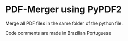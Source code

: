 # PDF-Merger using PyPDF2

Merge all PDF files in the same folder of the python file.

Code comments are made in Brazilian Portuguese


